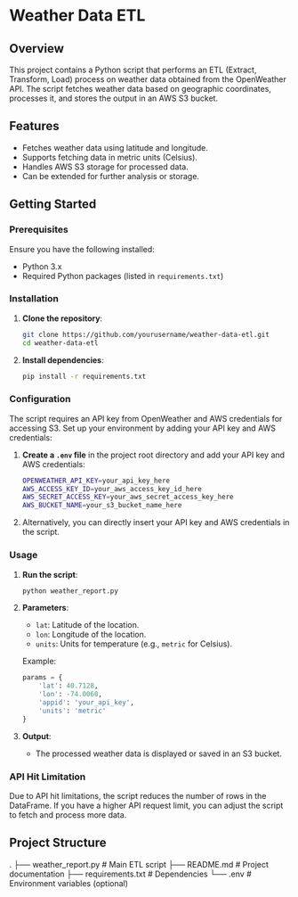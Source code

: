 # Weather Data ETL

## Overview

This project contains a Python script that performs an ETL (Extract, Transform, Load) process on weather data obtained from the OpenWeather API. The script fetches weather data based on geographic coordinates, processes it, and stores the output in an AWS S3 bucket.

## Features

- Fetches weather data using latitude and longitude.
- Supports fetching data in metric units (Celsius).
- Handles AWS S3 storage for processed data.
- Can be extended for further analysis or storage.

## Getting Started

### Prerequisites

Ensure you have the following installed:

- Python 3.x
- Required Python packages (listed in `requirements.txt`)

### Installation

1. **Clone the repository**:
    ```bash
    git clone https://github.com/yourusername/weather-data-etl.git
    cd weather-data-etl
    ```

2. **Install dependencies**:
    ```bash
    pip install -r requirements.txt
    ```

### Configuration

The script requires an API key from OpenWeather and AWS credentials for accessing S3. Set up your environment by adding your API key and AWS credentials:

1. **Create a `.env` file** in the project root directory and add your API key and AWS credentials:
    ```bash
    OPENWEATHER_API_KEY=your_api_key_here
    AWS_ACCESS_KEY_ID=your_aws_access_key_id_here
    AWS_SECRET_ACCESS_KEY=your_aws_secret_access_key_here
    AWS_BUCKET_NAME=your_s3_bucket_name_here
    ```

2. Alternatively, you can directly insert your API key and AWS credentials in the script.

### Usage

1. **Run the script**:
    ```bash
    python weather_report.py
    ```

2. **Parameters**:
    - `lat`: Latitude of the location.
    - `lon`: Longitude of the location.
    - `units`: Units for temperature (e.g., `metric` for Celsius).

    Example:
    ```python
    params = {
        'lat': 40.7128,
        'lon': -74.0060,
        'appid': 'your_api_key',
        'units': 'metric'
    }
    ```

3. **Output**:
    - The processed weather data is displayed or saved in an S3 bucket.

### API Hit Limitation

Due to API hit limitations, the script reduces the number of rows in the DataFrame. If you have a higher API request limit, you can adjust the script to fetch and process more data.

## Project Structure

.
├── weather_report.py   # Main ETL script
├── README.md           # Project documentation
├── requirements.txt    # Dependencies
└── .env                # Environment variables (optional)
